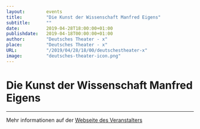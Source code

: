 ```yaml
---
layout:        events
title:         "Die Kunst der Wissenschaft Manfred Eigens"
subtitle:      ""
date:          2019-04-28T18:00:00+01:00
publishdate:   2019-04-18T00:00:00+01:00
author:        "Deutsches Theater - x"
place:         "Deutsches Theater - x"
URL:           "/2019/04/28/18/00/deutschestheater-x"
image:         "deutsches-theater-icon.png"
---
```


Die Kunst der Wissenschaft Manfred Eigens
===========


-----------



Mehr informationen auf der [Webseite des Veranstalters](https://www.dt-goettingen.de/stueck/die-kunst-der-wissenschaft-manfred-eigens/)
